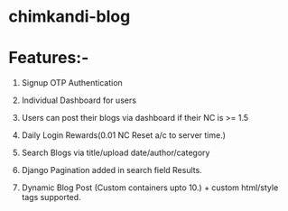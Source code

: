# chimkandi-blog

# Features:- 

1. Signup OTP Authentication

2. Individual Dashboard for users

3. Users can post their blogs via dashboard if their NC is >= 1.5

4. Daily Login Rewards(0.01 NC Reset a/c to server time.)

5. Search Blogs via title/upload date/author/category

6. Django Pagination added in search field Results.

7. Dynamic Blog Post (Custom containers upto 10.) + custom html/style tags supported.
